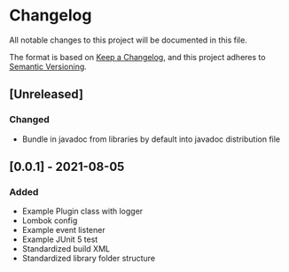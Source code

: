 # Changelog
All notable changes to this project will be documented in this file.

The format is based on [Keep a Changelog](https://keepachangelog.com/en/1.0.0/),
and this project adheres to [Semantic Versioning](https://semver.org/spec/v2.0.0.html).

## [Unreleased]
### Changed
- Bundle in javadoc from libraries by default into javadoc distribution file

## [0.0.1] - 2021-08-05
### Added
- Example Plugin class with logger
- Lombok config
- Example event listener
- Example JUnit 5 test
- Standardized build XML
- Standardized library folder structure
